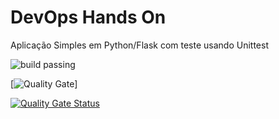 # DevOps Hands On
Aplicação Simples em Python/Flask com teste usando Unittest

![build passing](https://github.com/kaiquefonseca/devopslab/actions/workflows/pipeline.yml/badge.svg)

[![Quality Gate](https://sonarcloud.io/api/project_badges/quality_gate?project=kaiquefonseca_devopslab&branch=main)]

[![Quality Gate Status](https://sonarcloud.io/api/project_badges/measure?project=kaiquefonseca_devopslab&metric=alert_status)](https://sonarcloud.io/summary/new_code?id=kaiquefonseca_devopslab)


